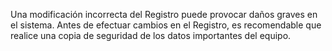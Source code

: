 Una modificación incorrecta del Registro puede provocar daños graves en el sistema. Antes de efectuar cambios en el Registro, es recomendable que realice una copia de seguridad de los datos importantes del equipo.

